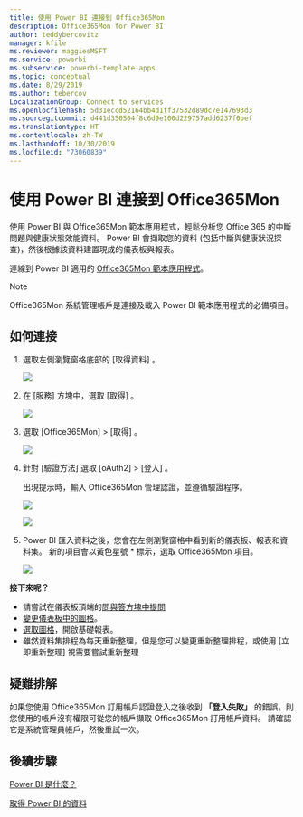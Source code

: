 ```yaml
---
title: 使用 Power BI 連接到 Office365Mon
description: Office365Mon for Power BI
author: teddybercovitz
manager: kfile
ms.reviewer: maggiesMSFT
ms.service: powerbi
ms.subservice: powerbi-template-apps
ms.topic: conceptual
ms.date: 8/29/2019
ms.author: tebercov
LocalizationGroup: Connect to services
ms.openlocfilehash: 5d31eccd52164bb4d1ff37532d89dc7e147693d3
ms.sourcegitcommit: d441d350504f8c6d9e100d229757add6237f0bef
ms.translationtype: HT
ms.contentlocale: zh-TW
ms.lasthandoff: 10/30/2019
ms.locfileid: "73060839"
---
```

# <a name="connect-to-office365mon-with-power-bi"></a>使用 Power BI 連接到 Office365Mon
使用 Power BI 與 Office365Mon 範本應用程式，輕鬆分析您 Office 365 的中斷問題與健康狀態效能資料。 Power BI 會擷取您的資料 (包括中斷與健康狀況探查)，然後根據該資料建置現成的儀表板與報表。

連線到 Power BI 適用的 [Office365Mon 範本應用程式](https://app.powerbi.com/groups/me/getdata/services/office365mon)。

>[!NOTE]
>Office365Mon 系統管理帳戶是連接及載入 Power BI 範本應用程式的必備項目。

## <a name="how-to-connect"></a>如何連接
1. 選取左側瀏覽窗格底部的 [取得資料]  。
   
   ![](media/service-connect-to-office365mon/pbi_getdata.png)
2. 在 [服務]  方塊中，選取 [取得]  。
   
   ![](media/service-connect-to-office365mon/pbi_getservices.png) 
3. 選取 [Office365Mon]  \> [取得]  。
   
   ![](media/service-connect-to-office365mon/o365mon.png)
4. 針對 [驗證方法] 選取 [oAuth2]  \> [登入]  。
   
   出現提示時，輸入 Office365Mon 管理認證，並遵循驗證程序。
   
   ![](media/service-connect-to-office365mon/creds.png)
   
   ![](media/service-connect-to-office365mon/creds2.png)
5. Power BI 匯入資料之後，您會在左側瀏覽窗格中看到新的儀表板、報表和資料集。 新的項目會以黃色星號 \* 標示，選取 Office365Mon 項目。
   
   ![](media/service-connect-to-office365mon/dashboard4.png)

**接下來呢？**

* 請嘗試在儀表板頂端的[問與答方塊中提問](consumer/end-user-q-and-a.md)
* [變更儀表板中的圖格](service-dashboard-edit-tile.md)。
* [選取圖格](consumer/end-user-tiles.md)，開啟基礎報表。
* 雖然資料集排程為每天重新整理，但是您可以變更重新整理排程，或使用 [立即重新整理]  視需要嘗試重新整理

## <a name="troubleshooting"></a>疑難排解
如果您使用 Office365Mon 訂用帳戶認證登入之後收到 **「登入失敗」** 的錯誤，則您使用的帳戶沒有權限可從您的帳戶擷取 Office365Mon 訂用帳戶資料。 請確認它是系統管理員帳戶，然後重試一次。

## <a name="next-steps"></a>後續步驟
[Power BI 是什麼？](fundamentals/power-bi-overview.md)

[取得 Power BI 的資料](service-get-data.md)

